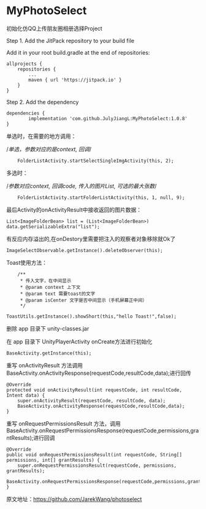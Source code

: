 # MyPhotoSelect
初始化仿QQ上传朋友圈相册选择Project

Step 1. Add the JitPack repository to your build file 


Add it in your root build.gradle at the end of repositories:

	allprojects {
		repositories {
			...
			maven { url 'https://jitpack.io' }
		}
	}

Step 2. Add the dependency

	dependencies {
	        implementation 'com.github.JulyJiangL:MyPhotoSelect:1.0.8'
	}

单选时，在需要的地方调用：

   /*单选，参数对应的是context, 回调*/
   
        FolderListActivity.startSelectSingleImgActivity(this, 2);

多选时：

/*参数对应context, 回调code, 传入的图片List, 可选的最大张数*/

        FolderListActivity.startFolderListActivity(this, 1, null, 9);

最后Activity的onActivityResult中接收返回的图片数据：

 	List<ImageFolderBean> list = (List<ImageFolderBean>) data.getSerializableExtra("list");
	
有反应内存溢出的,在onDestory里需要把注入的观察者对象移除就Ok了
	
	ImageSelectObservable.getInstance().deleteObserver(this);
	
Toast使用方法：
		
		/**
	     * 传入文字，在中间显示
	     * @param context 上下文
	     * @param text 需要toast的文字
	     * @param isCenter 文字是否中间显示（手机屏幕正中间）
	     */
	     
	ToastUtils.getInstance().showShort(this,"hello Toast!",false);
	
删除 app 目录下 unity-classes.jar

在 app 目录下 UnityPlayerActivity onCreate方法进行初始化
		
	BaseActivity.getInstance(this);
		
重写 onActivityResult 方法调用 BaseActivity.onActivityResponse(requestCode,resultCode,data);进行回传
	
	@Override
    protected void onActivityResult(int requestCode, int resultCode, Intent data) {
        super.onActivityResult(requestCode, resultCode, data);
        BaseActivity.onActivityResponse(requestCode,resultCode,data);
    }
    
重写 onRequestPermissionsResult 方法，调用BaseActivity.onRequestPermissionsResponse(requestCode,permissions,grantResults);进行回调

	@Override
    public void onRequestPermissionsResult(int requestCode, String[] permissions, int[] grantResults) {
        super.onRequestPermissionsResult(requestCode, permissions, grantResults);
        BaseActivity.onRequestPermissionsResponse(requestCode,permissions,grantResults);
    }
	
原文地址：https://github.com/JarekWang/photoselect
